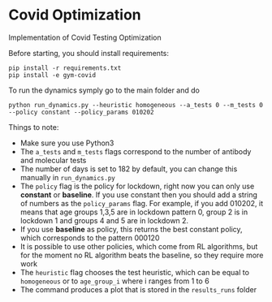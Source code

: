# Covid Optimization

Implementation of Covid Testing Optimization

Before starting, you should install requirements:
```
pip install -r requirements.txt
pip install -e gym-covid
```
To run the dynamics symply go to the main folder and do

```
python run_dynamics.py --heuristic homogeneous --a_tests 0 --m_tests 0 --policy constant --policy_params 010202
```

Things to note:
* Make sure you use Python3 
* The ```a_tests``` and ```m_tests``` flags correspond to the number of antibody and molecular tests
* The number of days is set to 182 by default, you can change this manually in ```run_dynamics.py```
* The ```policy``` flag is the policy for lockdown, right now you can only use **constant** or **baseline**. If you use constant then you should add a string of numbers as the ```policy_params``` flag. For example, if you add 010202, it means that age groups 1,3,5 are in lockdown pattern 0, group 2 is in lockdown 1 and groups 4 and 5 are in lockdown 2. 
* If you use **baseline** as policy, this returns the best constant policy, which corresponds to the pattern 000120
* It is possible to use other policies, which come from RL algorithms, but for the moment no RL algorithm beats the baseline, so they require more work
* The ```heuristic``` flag chooses the test heuristic, which can be equal to ```homogeneous``` or to ```age_group_i``` where i ranges from 1 to 6
* The command produces a plot that is stored in the ```results_runs``` folder
